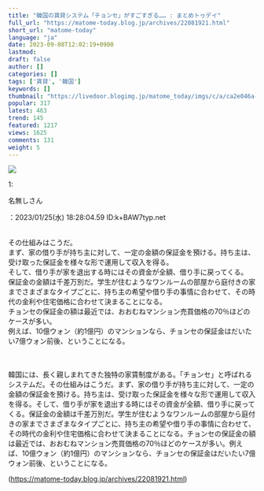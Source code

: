 ```yaml
---
title: "韓国の賃貸システム「チョンセ」がすごすぎる…… : まとめトゥデイ"
full_url: "https://matome-today.blog.jp/archives/22081921.html"
short_url: "matome-today"
language: "ja"
date: 2023-09-08T12:02:19+0900
lastmod: 
draft: false
author: []
categories: []
tags: ['賃貸', '韓国']
keywords: []
thumbnail: "https://livedoor.blogimg.jp/matome_today/imgs/c/a/ca2e046a-s.png"
popular: 317
latest: 463
trend: 145
featured: 1217
views: 1625
comments: 131
weight: 5
---
```


![](https://livedoor.blogimg.jp/matome_today/imgs/c/a/ca2e046a-s.png)

<div><p>1: <p>名無しさん</p>：2023/01/25(水) 18:28:04.59 ID:k+BAW7typ.net<br></p><br> その仕組みはこうだ。 <br> まず、家の借り手が持ち主に対して、一定の金額の保証金を預ける。持ち主は、受け取った保証金を様々な形で運用して収入を得る。 <br> そして、借り手が家を退出する時にはその資金が全額、借り手に戻ってくる。 <br> 保証金の金額は千差万別だ。学生が住むようなワンルームの部屋から庭付きの家までさまざまなタイプごとに、持ち主の希望や借り手の事情に合わせて、その時代の金利や住宅価格に合わせて決まることになる。 <br> チョンセの保証金の額は最近では、おおむねマンション売買価格の70％ほどのケースが多い。 <br> 例えば、10億ウォン（約1億円）のマンションなら、チョンセの保証金はだいたい7億ウォン前後、ということになる。 <br> <br> <br><p>韓国には、長く親しまれてきた独特の家賃制度がある。「チョンセ」と呼ばれるシステムだ。その仕組みはこうだ。まず、家の借り手が持ち主に対して、一定の金額の保証金を預ける。持ち主は、受け取った保証金を様々な形で運用して収入を得る。そして、借り手が家を退出する時にはその資金が全額、借り手に戻ってくる。保証金の金額は千差万別だ。学生が住むようなワンルームの部屋から庭付きの家までさまざまなタイプごとに、持ち主の希望や借り手の事情に合わせて、その時代の金利や住宅価格に合わせて決まることになる。チョンセの保証金の額は最近では、おおむねマンション売買価格の70％ほどのケースが多い。例えば、10億ウォン（約1億円）のマンションなら、チョンセの保証金はだいたい7億ウォン前後、ということになる。</p></div>

(https://matome-today.blog.jp/archives/22081921.html)
